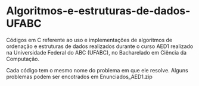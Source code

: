 # Algoritmos-e-estruturas-de-dados-UFABC
Códigos em C referente ao uso e implementações de algoritmos de ordenação e estruturas de dados realizados durante o curso AED1 realizado na Universidade Federal do ABC (UFABC), no Bacharelado em Ciência da Computação.

Cada código tem o mesmo nome do problema em que ele resolve.
Alguns problemas podem ser encotrados em Enunciados_AED1.zip
